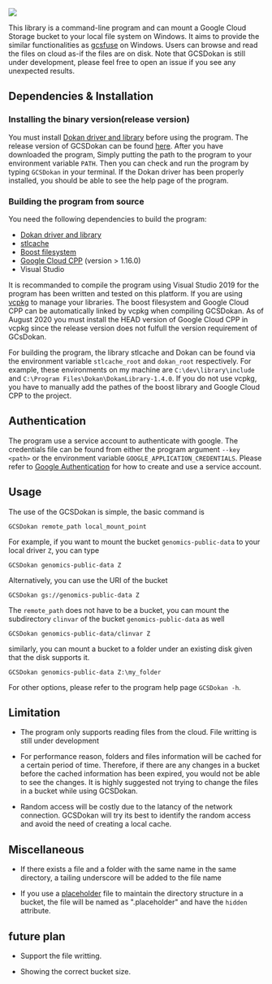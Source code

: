 <p align="left">
    <img src="https://img.shields.io/badge/version-1.0.1-brightgreen">
</p>

This library is a command-line program and can mount a Google Cloud Storage bucket to your local file system on Windows. It aims to provide the similar functionalities as [gcsfuse][gcsfuse] on Windows. Users can browse and read the files on cloud as-if the files are on disk. Note that GCSDokan is still under development, please feel free to open an issue if you see any unexpected results. 

[gcsfuse]: https://github.com/GoogleCloudPlatform/gcsfuse

## Dependencies & Installation
### Installing the binary version(release version)
You must install [Dokan driver and library][Dokan] before using the program. The release version of GCSDokan can be found [here][release]. After you have downloaded the program, Simply putting the path to the program to your environment variable `PATH`. Then you can check and run the program by typing `GCSDokan` in your terminal. If the Dokan driver has been properly installed, you should be able to see the help page of the program.

[release]: https://github.com/Jiefei-Wang/GCSDokan/releases

### Building the program from source
You need the following dependencies to build the program:

* [Dokan driver and library][Dokan]
* [stlcache][stlcache]
* [Boost filesystem][Boost]
* [Google Cloud CPP][Google Cloud CPP] (version > 1.16.0)
* Visual Studio

It is recommanded to compile the program using Visual Studio 2019 for the program has been written and tested on this platform. If you are using [vcpkg](vcpkg) to manage your libraries. The boost filesystem and Google Cloud CPP can be automatically linked by vcpkg when compiling GCSDokan. As of August 2020 you must install the HEAD version of Google Cloud CPP in vcpkg since the release version does not fulfull the version requirement of GCsDokan.

For building the program, the library stlcache and Dokan can be found via the environment variable `stlcache_root` and `dokan_root` respectively. For example, these environments on my machine are `C:\dev\library\include` and `C:\Program Files\Dokan\DokanLibrary-1.4.0`. If you do not use vcpkg, you have to manually add the pathes of the boost library and Google Cloud CPP to the project.


[Dokan]: https://dokan-dev.github.io/
[stlcache]: https://github.com/akashihi/stlcache
[Boost]: https://www.boost.org/
[Google Cloud CPP]: https://github.com/googleapis/google-cloud-cpp
[vcpkg]: https://github.com/microsoft/vcpkg

## Authentication
The program use a service account to authenticate with google. The credentials file can be found from either the program argument `--key <path>` or the environment variable `GOOGLE_APPLICATION_CREDENTIALS`. Please refer to [Google Authentication][] for how to create and use a service account.


[Google Authentication]: https://cloud.google.com/docs/authentication/production

## Usage
The use of the GCSDokan is simple, the basic command is
```
GCSDokan remote_path local_mount_point
```
For example, if you want to mount the bucket `genomics-public-data` to your local driver `Z`, you can type
```
GCSDokan genomics-public-data Z
```
Alternatively, you can use the URI of the bucket
```
GCSDokan gs://genomics-public-data Z
```
The `remote_path` does not have to be a bucket, you can mount the subdirectory `clinvar` of the bucket `genomics-public-data` as well
```
GCSDokan genomics-public-data/clinvar Z
```
similarly, you can mount a bucket to a folder under an existing disk given that the disk supports it.
```
GCSDokan genomics-public-data Z:\my_folder
```
For other options, please refer to the program help page `GCSDokan -h`.

## Limitation
* The program only supports reading files from the cloud. File writting is still under development

* For performance reason, folders and files information will be cached for a certain period of time. Therefore, if there are any changes in a bucket before the cached information has been expired, you would not be able to see the changes. It is highly suggested not trying to change the files in a bucket while using GCSDokan.  

* Random access will be costly due to the latancy of the network connection. GCSDokan will try its best to identify the random access and avoid the need of creating a local cache.

## Miscellaneous
* If there exists a file and a folder with the same name in the same directory, a tailing underscore will be added to the file name

* If you use a [placeholder][placeholder] file to maintain the directory structure in a bucket, the file will be named as ".placeholder" and have the `hidden` attribute.

[placeholder]: https://cloud.google.com/storage/docs/gsutil/addlhelp/HowSubdirectoriesWork

## future plan

* Support the file writting.

* Showing the correct bucket size.
